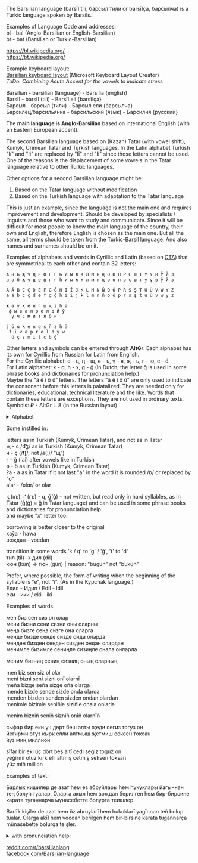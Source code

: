 The Barsilian language (barsīl tili, барсыл тили or barsīlça, барсылча) is a Turkic language spoken by Barsils.

Examples of Language Code and addresses:  
bl - bal (Anglo-Barsilian or English-Barsilian)  
bt - bat (Barsilian or Turkic-Barsilian)

https://bl.wikipedia.org/  
https://bt.wikipedia.org/

Example keyboard layout:  
[Barsilian keyboard layout](../Barsilian/bars_kl.klc) (Microsoft Keyboard Layout Creator)  
_ToDo: Combining Acute Accent for the vowels to indicate stress_

Barsilian - barsilian (language) - Barsilia {english}  
Barsīl - barsīl (tili) - Barsīl eli {barsīlça}  
Барсыл - барсыл (тили) - Барсыл ели {барсылча}  
Барсилец/барсильянка - барсильский (язык) - Барсилия {русский}

The **main language is Anglo-Barsilian** based on international English (with an Eastern European accent).

The second Barsilian language based on (Kazan) Tatar (with vowel shift), Kumyk, Crimean Tatar and Turkish languages.
In the Latin alphabet Turkish "Iı" and "İi" are replaced by "Īī" and "Ii" since those letters cannot be used.
One of the reasons is the displacement of some vowels in the Tatar language relative to other Turkic languages.

Other options for a second Barsilian language might be:
1. Based on the Tatar language without modification
2. Based on the Turkish language with adaptation to the Tatar language

This is just an example, since the language is not the main one and requires improvement and development. Should be developed by specialists / linguists and those who want to study and communicate.
Since it will be difficult for most people to know the main language of the country, their own and English, therefore English is chosen as the main one. But all the same, all terms should be taken from the Turkic-Barsil language.
And also names and surnames should be on it.

Examples of alphabets and words in Cyrillic and Latin (based on [CTA](https://github.com/2k1dmg/cta)) that are symmetrical to each other and contain 32 letters:

`А Ә Б Җ Ч Д Е Ф Г Ғ Һ И Ы Ж К Л М Н Ң О Ө П Р С Ш Т У Ү В Ў Й З`  
`а ә б җ ч д е ф г ғ һ и ы ж к л м н ң о ө п р с ш т у ү в ў й з`

`A Ä B C Ç D E F G Ğ H I Ī J K L M N Ñ O Ö P R S Ş T U Ü V W Y Z`  
`a ä b c ç d e f g ğ h i ī j k l m n ñ o ö p r s ş t u ü v w y z`

```
ж ө у к е н г ш ң з һ ә
 ф ы в а п р о л д й ў 
  ү ч с м и т җ б ғ
```
```
j ö u k e n g ş ñ z h ä
 f ī v a p r o l d y w
  ü ç s m i t c b ğ
```
Other letters and symbols can be entered through **AltGr**. Each alphabet has its own for Cyrillic from Russian for Latin from English.  
For the Cyrillic alphabet: ө - ц, ң - щ, ә - ъ, ү - я, җ - ь, ғ - ю, е - ё.  
For Latin alphabet: k - q, h - x, g - ĝ (In Dutch, the letter [ĝ](https://en.wikipedia.org/wiki/%C4%9C) is used in some phrase books and dictionaries for pronunciation help.)  
Maybe the "â ê î ô û" letters. The letters "â ê î ô û" are only used to indicate the consonant before this letters is palatalized. They are needed only for dictionaries, educational, technical literature and the like. Words that contain these letters are exceptions. They are not used in ordinary texts.     
Symbols: ₽ - AltGr + 8 (in the Russian layout)

<details>
	<summary>Alphabet</summary>
 
Latin:
```
A a Ä ä B b C c Ç ç D d E e F f
G g Ğ ğ H h I i Ī ī J j K k L l
M m N n Ñ ñ O o Ö ö P p R r S s 
Ş ş T t U u Ü ü V v W w Y y Z z
```

Cyrillic:
```
А а Ә ә Б б В в Г г Ғ ғ Д д Е е
Ж ж Җ җ З з И и Й й К к Л л М м
Н н Ң ң О о Ө ө П п Р р С с Т т
У у Ў ў Ү ү Ф ф Х х Ч ч Ш ш Ы ы
```

</details>

Some instilled in:
 
letters as in Turkish (Kumyk, Crimean Tatar), and not as in Tatar  
җ - c /d͡ʒ/ as in Turkish (Kumyk, Crimean Tatar)  
ч - ç (/t͡ʃ/, not /ɕ(ː)/ "щ")  
ғ - ğ ('ai) after vowels like in Turkish  
ө - ö as in Turkish (Kumyk, Crimean Tatar)  
?а - а as in Tatar if it not last "a" in the word it is rounded /ɒ/ or replaced by "o"  
alar - /ɒlɑr/ or olar

қ (къ), ґ (гъ) - q, ĝ(ģ) - not written, but read only in hard syllables, as in Tatar (ĝ(ģ) = ğ in Tatar language) and can be used in some phrase books and dictionaries for pronunciation help  
and maybe "x" letter too.

borrowing is better closer to the original  
хаўа - hawa  
воҗдан - vocdan

transition in some words 'k / q' to 'g' / 'ğ', 't' to 'd'  
~~тил (til) -> дил (dil)~~  
кюн (kün) -> гюн (gün) | reason: "bugün" not "bukün"

Prefer, where possible, the form of writing when the beginning of the syllable is "e", not "i". (As in the Kypchak language.)  
Едил - Идил / Edil - Idil  
еки - ики / eki - iki

Examples of words:

мен биз сен сиз ол олар  
мени бизни сени сизни оны оларны  
меңа бизге сеңа сизге оңа оларга  
менде бизде сенде сизде онда оларда  
менден бизден сенден сизден ондан олардан  
менимле бизимле сениңле сизиңле онала онларла  

меним бизниң сениң сизниң оның оларның  

men biz sen siz ol olar  
meni bizni seni sizni onī olarnī  
meña bizge seña sizge oña olarga  
mende bizde sende sizde onda olarda  
menden bizden senden sizden ondan olardan  
menimle bizimle seniñle siziñle onala onlarla  

menim bizniñ seniñ sizniñ onīñ olarnīñ  

сыфар бир еки үч дөрт беш алты җеди сегиз тогуз он  
йеғирми отуз кырк елли алтмыш җетмиш сексен токсан  
йүз миң миллион  

sīfar bir eki üç dört beş altī cedi segiz toguz on  
yeğirmi otuz kīrk elli altmīş cetmiş seksen toksan  
yüz miñ million

Examples of text:

Барлык кишилер де азат һем өз абруйлары һем һукуклары йагыннан тең болуп туалар. Оларга акыл һем воҗдан берилген һем бир-бирсине карата туганнарча мүнасебетте болурга теишлер.

Barlīk kişiler de azat hem öz abruylarī hem hukuklarī yagīnnan teñ bolup tualar. Olarga akīl hem vocdan berilgen hem bir-birsine karata tugannarça münasebette bolurga teişler.

<details>
  <summary>with pronunciation help:</summary>
  
Барлық кишилер де азат һем өз абруйлары һем хуқуқлары йаґыннан тең болуп туалар. Оларґа ақыл һем воҗдан берилген һем бир-бирсине қарата туґаннарча мүнасебетте болурґа теишлер.

Barlīq kişiler de azat hem öz abruylarī hem xuquqlarī yaĝīnnan teñ bolup tualar. Olarĝa aqīl hem vocdan berilgen hem bir-birsine qarata tuĝannarça münasebette bolurĝa teişler.

сыфар бир еки үч дөрт беш алты җеди сегиз тоґуз он  
йеғирми отуз қырқ елли алтмыш җетмиш сексен тоқсан  
йүз миң миллион

sīfar bir eki üç dört beş altī cedi segiz toĝuz on  
yeğirmi otuz qīrq elli altmīş cetmiş seksen toqsan  
yüz miñ million
  
</details>

<a href="https://www.reddit.com/r/barsilianlang/">reddit.com/r/barsilianlang</a>  
<a href="https://www.facebook.com/Barsilian-language-106433601582070/">facebook.com/Barsilian-language</a>
